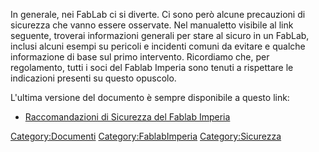 In generale, nei FabLab ci si diverte. Ci sono però alcune precauzioni
di sicurezza che vanno essere osservate. Nel manualetto visibile al link
seguente, troverai informazioni generali per stare al sicuro in un
FabLab, inclusi alcuni esempi su pericoli e incidenti comuni da evitare
e qualche informazione di base sul primo intervento. Ricordiamo che, per
regolamento, tutti i soci del Fablab Imperia sono tenuti a rispettare le
indicazioni presenti su questo opuscolo.

L\'ultima versione del documento è sempre disponibile a questo link:

-   [Raccomandazioni di Sicurezza del Fablab
    Imperia](https://docs.google.com/document/d/1jbNsuv6IFJ8VhlPZ7rpPLWY7U2flLciiY3IiraGCsE8/edit?usp=sharing)

[Category:Documenti](Category:Documenti "wikilink")
[Category:FablabImperia](Category:FablabImperia "wikilink")
[Category:Sicurezza](Category:Sicurezza "wikilink")
